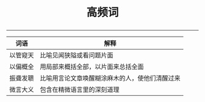 # <p align="center">高频词</p>
---

词语  |解释
--    |---
以管窥天|比喻见闻狭隘或看问题片面
以偏概全|用局部来概括全部，以片面来总括全面
振聋发聩|比喻用言论文章唤醒糊涂麻木的人，使他们清醒过来
微言大义|包含在精微语言里的深刻道理
